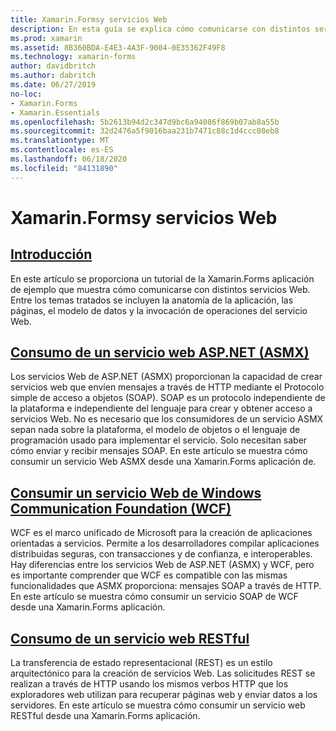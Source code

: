 ```yaml
---
title: Xamarin.Formsy servicios Web
description: En esta guía se explica cómo comunicarse con distintos servicios web para proporcionar la funcionalidad de creación, lectura, actualización y eliminación (CRUD) a una Xamarin.Forms aplicación. Entre los temas tratados se incluyen la comunicación con los servicios ASMX, los servicios WCF y los servicios REST.
ms.prod: xamarin
ms.assetid: 8B360BDA-E4E3-4A3F-9004-0E35362F49F8
ms.technology: xamarin-forms
author: davidbritch
ms.author: dabritch
ms.date: 06/27/2019
no-loc:
- Xamarin.Forms
- Xamarin.Essentials
ms.openlocfilehash: 5b2613b94d2c347d9bc6a94086f869b07ab8a55b
ms.sourcegitcommit: 32d2476a5f9016baa231b7471c88c1d4ccc08eb8
ms.translationtype: MT
ms.contentlocale: es-ES
ms.lasthandoff: 06/18/2020
ms.locfileid: "84131890"
---
```

# <a name="xamarinforms-and-web-services"></a>Xamarin.Formsy servicios Web

## <a name="introduction"></a>[Introducción](introduction.md)

En este artículo se proporciona un tutorial de la Xamarin.Forms aplicación de ejemplo que muestra cómo comunicarse con distintos servicios Web. Entre los temas tratados se incluyen la anatomía de la aplicación, las páginas, el modelo de datos y la invocación de operaciones del servicio Web.

## <a name="consume-an-aspnet-web-service-asmx"></a>[Consumo de un servicio web ASP.NET (ASMX)](~/xamarin-forms/data-cloud/web-services/asmx.md)

Los servicios Web de ASP.NET (ASMX) proporcionan la capacidad de crear servicios web que envíen mensajes a través de HTTP mediante el Protocolo simple de acceso a objetos (SOAP). SOAP es un protocolo independiente de la plataforma e independiente del lenguaje para crear y obtener acceso a servicios Web. No es necesario que los consumidores de un servicio ASMX sepan nada sobre la plataforma, el modelo de objetos o el lenguaje de programación usado para implementar el servicio. Solo necesitan saber cómo enviar y recibir mensajes SOAP. En este artículo se muestra cómo consumir un servicio Web ASMX desde una Xamarin.Forms aplicación de.

## <a name="consume-a-windows-communication-foundation-wcf-web-service"></a>[Consumir un servicio Web de Windows Communication Foundation (WCF)](~/xamarin-forms/data-cloud/web-services/wcf.md)

WCF es el marco unificado de Microsoft para la creación de aplicaciones orientadas a servicios. Permite a los desarrolladores compilar aplicaciones distribuidas seguras, con transacciones y de confianza, e interoperables. Hay diferencias entre los servicios Web de ASP.NET (ASMX) y WCF, pero es importante comprender que WCF es compatible con las mismas funcionalidades que ASMX proporciona: mensajes SOAP a través de HTTP. En este artículo se muestra cómo consumir un servicio SOAP de WCF desde una Xamarin.Forms aplicación.

## <a name="consume-a-restful-web-service"></a>[Consumo de un servicio web RESTful](~/xamarin-forms/data-cloud/web-services/rest.md)

La transferencia de estado representacional (REST) es un estilo arquitectónico para la creación de servicios Web. Las solicitudes REST se realizan a través de HTTP usando los mismos verbos HTTP que los exploradores web utilizan para recuperar páginas web y enviar datos a los servidores. En este artículo se muestra cómo consumir un servicio web RESTful desde una Xamarin.Forms aplicación.
